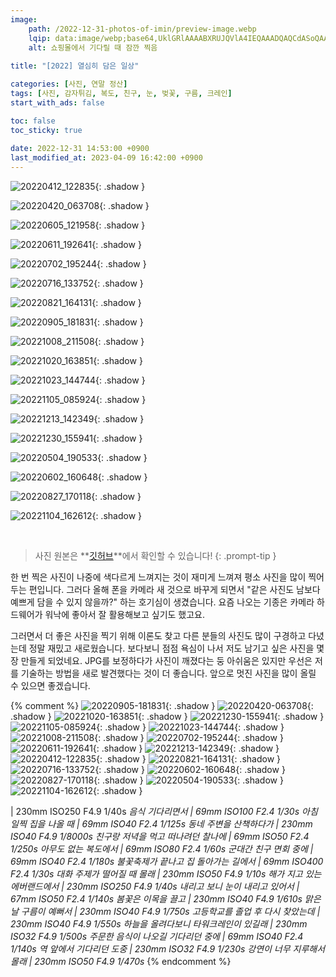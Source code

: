 ```yaml
---
image:
    path: /2022-12-31-photos-of-imin/preview-image.webp
    lqip: data:image/webp;base64,UklGRlAAAABXRUJQVlA4IEQAAADQAQCdASoQAAgAAgA0JZQCdAD0tNvXgAD++yUU4/HtnDOizij1uz6dfZTsypE5KvKr20uztM+CbrkMAgjCLe9cNkIAAA==
    alt: 쇼핑몰에서 기다릴 때 잠깐 찍음
    
title: "[2022] 열심히 담은 일상"

categories: [사진, 연말 정산]
tags: [사진, 감자튀김, 복도, 친구, 눈, 벚꽃, 구름, 크레인]
start_with_ads: false

toc: false
toc_sticky: true
 
date: 2022-12-31 14:53:00 +0900
last_modified_at: 2023-04-09 16:42:00 +0900
---
```


![20220412_122835](/photo/20220412_122835.webp){: .shadow }

![20220420_063708](/photo/20220420_063708.webp){: .shadow }

![20220605_121958](/photo/20220605_121958.webp){: .shadow }

![20220611_192641](/photo/20220611_192641.webp){: .shadow }

![20220702_195244](/photo/20220702_195244.webp){: .shadow }

![20220716_133752](/photo/20220716_133752.webp){: .shadow }

![20220821_164131](/photo/20220821_164131.webp){: .shadow }

![20220905_181831](/photo/20220905_181831.webp){: .shadow }

![20221008_211508](/photo/20221008_211508.webp){: .shadow }

![20221020_163851](/photo/20221020_163851.webp){: .shadow }

![20221023_144744](/photo/20221023_144744.webp){: .shadow }

![20221105_085924](/photo/20221105_085924.webp){: .shadow }

![20221213_142349](/photo/20221213_142349.webp){: .shadow }

![20221230_155941](/photo/20221230_155941.webp){: .shadow }

![20220504_190533](/photo/20220504_190533.webp){: .shadow }

![20220602_160648](/photo/20220602_160648.webp){: .shadow }

![20220827_170118](/photo/20220827_170118.webp){: .shadow }

![20221104_162612](/photo/20221104_162612.webp){: .shadow }

<br>

> 사진 원본은 **[깃허브](https://github.com/hyngng/hyngng.github.io.resources/tree/master/photo/2022)**에서 확인할 수 있습니다!
{: .prompt-tip }

한 번 찍은 사진이 나중에 색다르게 느껴지는 것이 재미게 느껴져 평소 사진을 많이 찍어두는 편입니다. 그러다 올해 폰을 카메라 새 것으로 바꾸게 되면서 "같은 사진도 남보다 예쁘게 담을 수 있지 않을까?" 하는 호기심이 생겼습니다. 요즘 나오는 기종은 카메라 하드웨어가 워낙에 좋아서 잘 활용해보고 싶기도 했고요.

그러면서 더 좋은 사진을 찍기 위해 이론도 찾고 다른 분들의 사진도 많이 구경하고 다녔는데 정말 재밌고 새로웠습니다. 보다보니 점점 욕심이 나서 저도 남기고 싶은 사진을 몇 장 만들게 되었네요. JPG를 보정하다가 사진이 깨졌다는 둥 아쉬움은 있지만 우선은 저를 기술하는 방법을 새로 발견했다는 것이 더 좋습니다. 앞으로 멋진 사진을 많이 올릴 수 있으면 좋겠습니다.

{% comment %}
![20220905-181831](/photo/20220905_181831.webp){: .shadow }
![20220420-063708](/photo/20220420_063708.webp){: .shadow }
![20221020-163851](/photo/20221020_163851.webp){: .shadow }
![20221230-155941](/photo/20221230_155941.webp){: .shadow }
![20221105-085924](/photo/20221105_085924.webp){: .shadow }
![20221023-144744](/photo/20221023_144744.webp){: .shadow }
![20221008-211508](/photo/20221008_211508.webp){: .shadow }
![20220702-195244](/photo/20220702_195244.webp){: .shadow }
![20220611-192641](/photo/20220611_192641.webp){: .shadow }
![20221213-142349](/photo/20221213_142349.webp){: .shadow }
![20220412-122835](/photo/20220412_122835.webp){: .shadow }
![20220821-164131](/photo/20220821_164131.webp){: .shadow }
![20220716-133752](/photo/20220716_133752.webp){: .shadow }
![20220602-160648](/photo/20220602_160648.webp){: .shadow }
![20220827-170118](/photo/20220827_170118.webp){: .shadow }
![20220504-190533](/photo/20220504_190533.webp){: .shadow }
![20221104-162612](/photo/20221104_162612.webp){: .shadow }

 | 230mm ISO250 F4.9 1/40s
_음식 기다리면서 | 69mm ISO100 F2.4 1/30s_
_아침 일찍 집을 나올 때 | 69mm ISO40 F2.4 1/125s_
_동네 주변을 산책하다가 | 230mm ISO40 F4.9 1/8000s_
_친구랑 저녁을 먹고 떠나려던 찰나에 | 69mm ISO50 F2.4 1/250s_
_아무도 없는 복도에서 | 69mm ISO80 F2.4 1/60s_
_군대간 친구 면회 중에 | 69mm ISO40 F2.4 1/180s_
_불꽃축제가 끝나고 집 돌아가는 길에서 | 69mm ISO400 F2.4 1/30s_
_대화 주제가 떨어질 때 몰래 | 230mm ISO50 F4.9 1/10s_
_해가 지고 있는 에버랜드에서 | 230mm ISO250 F4.9 1/40s_
_내리고 보니 눈이 내리고 있어서 | 67mm ISO50 F2.4 1/140s_
_봄꽃은 이목을 끌고 | 230mm ISO40 F4.9 1/610s_
_맑은 날 구름이 예뻐서 | 230mm ISO40 F4.9 1/750s_
_고등학교를 졸업 후 다시 찾았는데 | 230mm ISO40 F4.9 1/550s_
_하늘을 올려다보니 타워크레인이 있길래 | 230mm ISO32 F4.9 1/500s_
_주문한 음식이 나오길 기다리던 중에 | 69mm ISO40 F2.4 1/140s_
_역 앞에서 기다리던 도중 | 230mm ISO32 F4.9 1/230s_
_강연이 너무 지루해서 몰래 | 230mm ISO50 F4.9 1/470s_
{% endcomment %}